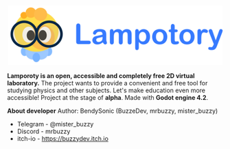 <p align="center">
	<img src="assets/logo/github_logo.png" width="500" alt="Lampotory logo">
</p>

**Lamporoty is an open, accessible and completely free 2D virtual laboratory.**
The project wants to provide a convenient and free tool for studying physics and other subjects.
Let's make education even more accessible! Project at the stage of **alpha**. Made with **Godot engine 4.2**.

****About developer****
Author: BendySonic (BuzzeDev, mrbuzzy, mister_buzzy)
* Telegram - @mister_buzzy
* Discord - mrbuzzy
* itch-io - https://buzzydev.itch.io
